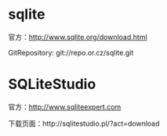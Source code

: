 # sqlite
官方：http://www.sqlite.org/download.html
<p/>
GitRepository: git://repo.or.cz/sqlite.git

# SQLiteStudio
官方：http://www.sqliteexpert.com
<p/>
下载页面：http://sqlitestudio.pl/?act=download
